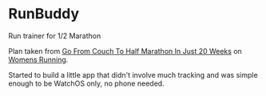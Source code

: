 # RunBuddy
Run trainer for 1/2 Marathon

Plan taken from [Go From Couch To Half Marathon In Just 20 Weeks](https://www.womensrunning.com/training/couch-to-half-marathon-training-plan-2/) on [Womens Running](https://www.womensrunning.com).

Started to build a little app that didn't involve much tracking and was simple enough to be WatchOS only, no phone needed. 
